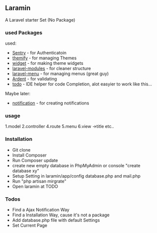 ## Laramin
A Laravel starter Set (No Package)

### used Packages

used:
* [Sentry](https://github.com/cartalyst/sentry) - for Authenticatoin
* [themify](https://github.com/mpedrera/themify) - for managing Themes
* [widget](https://github.com/gravitano/widget) - for making theme widgets
* [laravel-modules](https://github.com/creolab/laravel-modules) - for cleaner structure 
* [laravel-menu](https://github.com/lavary/laravel-menu) - for managing menus (great guy)
* [Ardent](https://github.com/laravelbook/ardent) - for validating
* [todo](#) - IDE helper for code Completion, alot easyier to work like this... 

Maybe later:
* [notification](https://github.com/edvinaskrucas/notification) - for creating notifications

### usage
1.model
2.controller
4.route
5.menu
6.view ->title etc..

### Installation
* Git clone
* Install Composer
* Run Composer update
* create new empty database in PhpMyAdmin or console "create database xy"
* Setup Setting in laramin/app/config database.php and mail.php
* Run "php artisan mirgrate"
* Open laramin at TODO

### Todos
* Find a Ajax Notification Way
* Find a Installation Way, cause it's not a package
* Add database.php file with default Settings
* Set Current Page
